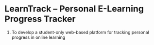 # LearnTrack – Personal E-Learning Progress Tracker
 1.	To develop a student-only web-based platform for tracking personal progress in online learning
